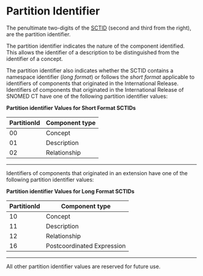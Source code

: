 # Partition Identifier

The penultimate two-digits of the [SCTID](../appendices/appendix-b.-specification-reference-information/s/sctid-data-type.md) (second and third from the right), are the partition identifier.

The partition identifier indicates the nature of the component identified. This allows the identifier of a description to be distinguished from the identifier of a concept.

The partition identifier also indicates whether the SCTID contains a namespace identifier (_long format_) or follows the _short format_ applicable to identifiers of components that originated in the International Release. Identifiers of components that originated in the International Release of SNOMED CT have one of the following partition identifier values:

**Partition identifier Values for Short Format SCTIDs**

| **PartitionId** | **Component type** |
| --------------- | ------------------ |
| 00              | Concept            |
| 01              | Description        |
| 02              | Relationship       |

***

Identifiers of components that originated in an extension have one of the following partition identifier values:

**Partition identifier Values for Long Format SCTIDs**

| **PartitionId** | **Component type**         |
| --------------- | -------------------------- |
| 10              | Concept                    |
| 11              | Description                |
| 12              | Relationship               |
| 16              | Postcoordinated Expression |

***

All other partition identifier values are reserved for future use.
